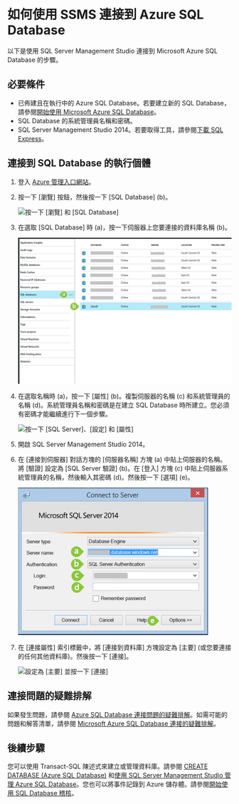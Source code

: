 <properties
	urlDisplayName="How to connect to an Azure SQL database using SSMS"
	pageTitle="如何使用 SSMS 連接到 Azure SQL Database" metaKeywords=""
	description="了解如何使用 SSMS 連接到 Azure SQL Database。"
	metaCanonical=""
	services="sql-database"
	documentationCenter=""
	title="How to connect to an Azure SQL database using SSMS"
	authors="sidneyh" solutions=""
	manager="jhubbard" editor="" />

<tags
	ms.service="sql-database"
	ms.workload="data-management"
	ms.tgt_pltfrm="na"
	ms.devlang="na"
	ms.topic="get-started-article" 
	ms.date="04/02/2015"
	ms.author="sidneyh" />

# 如何使用 SSMS 連接到 Azure SQL Database

以下是使用 SQL Server Management Studio 連接到 Microsoft Azure SQL Database 的步驟。

## 必要條件
* 已佈建且在執行中的 Azure SQL Database。若要建立新的 SQL Database，請參閱[開始使用 Microsoft Azure SQL Database](sql-database-get-started.md)。
* SQL Database 的系統管理員名稱和密碼。
* SQL Server Management Studio 2014。若要取得工具，請參閱[下載 SQL Express](http://www.hanselman.com/blog/DownloadSQLServerExpress.aspx)。

## 連接到 SQL Database 的執行個體
1. 登入 [Azure 管理入口網站](https://portal.azure.com)。
2. 按一下 [瀏覽] 按鈕，然後按一下 [SQL Database] (b)。

	![按一下 [瀏覽] 和 [SQL Database]][1]
3. 在選取 [SQL Database] 時 (a)，按一下伺服器上您要連接的資料庫名稱 (b)。

	![按一下資料庫的名稱][2]
4. 在選取名稱時 (a)，按一下 [屬性] (b)。複製伺服器的名稱 (c) 和系統管理員的名稱 (d)。系統管理員名稱和密碼是在建立 SQL Database 時所建立。您必須有密碼才能繼續進行下一個步驟。

	![按一下 [SQL Server]、[設定] 和 [屬性]][3]
5. 開啟 SQL Server Management Studio 2014。
6. 在 [連接到伺服器] 對話方塊的 [伺服器名稱] 方塊 (a) 中貼上伺服器的名稱。將 [驗證] 設定為 [SQL Server 驗證] (b)。在 [登入] 方塊 (c) 中貼上伺服器系統管理員的名稱，然後輸入其密碼 (d)。然後按一下 [選項] (e)。

	![SSMS 登入對話方塊][4]
7. 在 [連接屬性] 索引標籤中，將 [連接到資料庫] 方塊設定為 [主要] (或您要連接的任何其他資料庫)。然後按一下 [連接]。

	![設定為 [主要] 並按一下 [連接]][5]

## 連接問題的疑難排解

如果發生問題，請參閱 [Azure SQL Database 連接問題的疑難排解](https://support.microsoft.com/kb/2980233/)。如需可能的問題和解答清單，請參閱 [Microsoft Azure SQL Database 連接的疑難排解](https://support2.microsoft.com/common/survey.aspx?scid=sw;en;3844&showpage=1)。


## 後續步驟
您可以使用 Transact-SQL 陳述式來建立或管理資料庫。請參閱 [CREATE DATABASE (Azure SQL Database)](https://msdn.microsoft.com/library/dn268335.aspx) 和[使用 SQL Server Management Studio 管理 Azure SQL Database](sql-database-manage-azure-ssms.md)。您也可以將事件記錄到 Azure 儲存體。請參閱[開始使用 SQL Database 稽核](sql-database-auditing-get-started.md)。

<!--Image references-->

[1]: ./media/sql-database-connect-to-database/browse-vms.png
[2]: ./media/sql-database-connect-to-database/sql-databases.png
[3]: ./media/sql-database-connect-to-database/blades.png
[4]: ./media/sql-database-connect-to-database/ssms-connect-to-server.png
[5]: ./media/sql-database-connect-to-database/ssms-master.png
 

<!---HONumber=58_postMigration-->